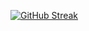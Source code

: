 [![GitHub Streak](http://github-readme-streak-stats.herokuapp.com?user=rasvanB&theme=hacker&hide_border=true)](https://git.io/streak-stats)
